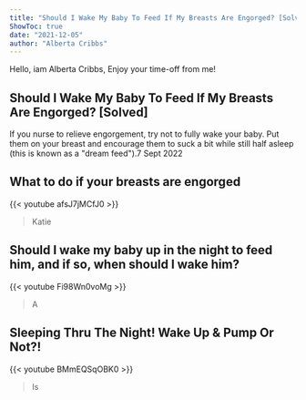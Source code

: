 ```yaml
---
title: "Should I Wake My Baby To Feed If My Breasts Are Engorged? [Solved]"
ShowToc: true 
date: "2021-12-05"
author: "Alberta Cribbs" 
---
```


Hello, iam Alberta Cribbs, Enjoy your time-off from me!
## Should I Wake My Baby To Feed If My Breasts Are Engorged? [Solved]
If you nurse to relieve engorgement, try not to fully wake your baby. Put them on your breast and encourage them to suck a bit while still half asleep (this is known as a "dream feed").7 Sept 2022

## What to do if your breasts are engorged
{{< youtube afsJ7jMCfJ0 >}}
>Katie 

## Should I wake my baby up in the night to feed him, and if so, when should I wake him?
{{< youtube Fi98Wn0voMg >}}
>A

## Sleeping Thru The Night! Wake Up & Pump Or Not?!
{{< youtube BMmEQSqOBK0 >}}
>Is 

